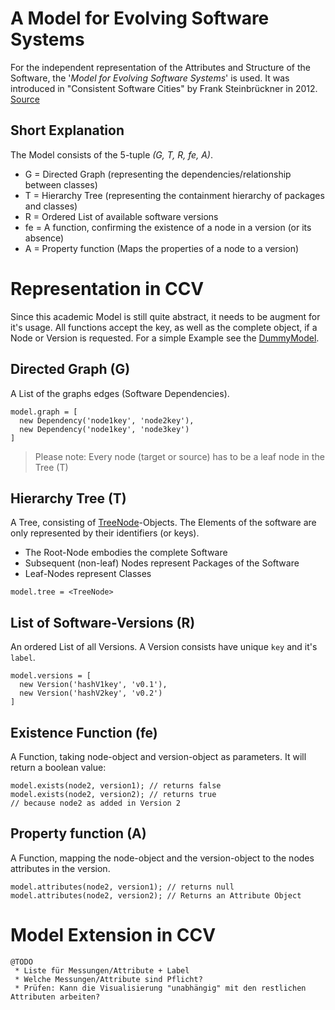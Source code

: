 # A Model for Evolving Software Systems
For the independent representation of the Attributes and Structure of the Software, the '_Model for Evolving Software Systems_' is used.
It was introduced in "Consistent Software Cities" by Frank Steinbrückner in 2012. [Source][ConsitentCitiesPaper]

## Short Explanation
The Model consists of the 5-tuple _(G, T, R, fe, A)_.
 * G  = Directed Graph (representing the dependencies/relationship between classes)
 * T  = Hierarchy Tree (representing the containment hierarchy of packages and classes)
 * R  = Ordered List of available software versions
 * fe = A function, confirming the existence of a node in a version (or its absence)
 * A  = Property function (Maps the properties of a node to a version)


# Representation in CCV
Since this academic Model is still quite abstract, it needs to be augment for it's usage. All functions accept the key, as well as the complete object, if a Node or Version is requested.
For a simple Example see the [DummyModel][ZooExample].

## Directed Graph (G)
A List of the graphs edges (Software Dependencies).
```JS
model.graph = [
  new Dependency('node1key', 'node2key'),
  new Dependency('node1key', 'node3key')
]
```
> Please note: Every node (target or source) has to be a leaf node in the Tree (T)

## Hierarchy Tree (T)
A Tree, consisting of [TreeNode][TreeNodeFile]-Objects. The Elements of the software are only represented by their identifiers (or keys).

 * The Root-Node embodies the complete Software
 * Subsequent (non-leaf) Nodes represent Packages of the Software
 * Leaf-Nodes represent Classes
```JS
model.tree = <TreeNode>
```

## List of Software-Versions (R)
An ordered List of all Versions. A Version consists have unique `key` and it's `label`.
```JS
model.versions = [
  new Version('hashV1key', 'v0.1'),
  new Version('hashV2key', 'v0.2')
]
```

## Existence Function (fe)
A Function, taking node-object and version-object as parameters. It will return a boolean value:
```JS
model.exists(node2, version1); // returns false
model.exists(node2, version2); // returns true 
// because node2 as added in Version 2
```

## Property function (A)
A Function, mapping the node-object and the version-object to the nodes attributes in the version.
```JS
model.attributes(node2, version1); // returns null
model.attributes(node2, version2); // Returns an Attribute Object
```


# Model Extension in CCV
```
@TODO
 * Liste für Messungen/Attribute + Label
 * Welche Messungen/Attribute sind Pflicht?
 * Prüfen: Kann die Visualisierung "unabhängig" mit den restlichen Attributen arbeiten?
```

[//]: #
   [ConsitentCitiesPaper]: <https://opus4.kobv.de/opus4-btu/frontdoor/index/index/docId/1681>
   [TreeNodeFile]: <components/treenode.js>
   [ZooExample]: <dummy.js>
